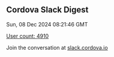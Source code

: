 ## Cordova Slack Digest
Sun, 08 Dec 2024 08:21:46 GMT

[User count: 4910](https://cordova.slack.com/)


Join the conversation at [slack.cordova.io](http://slack.cordova.io/)
